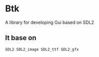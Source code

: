 # Btk

A library for developing Gui based on SDL2

## It base on

    SDL2 SDL2_image SDL2_ttf SDL2_gfx
